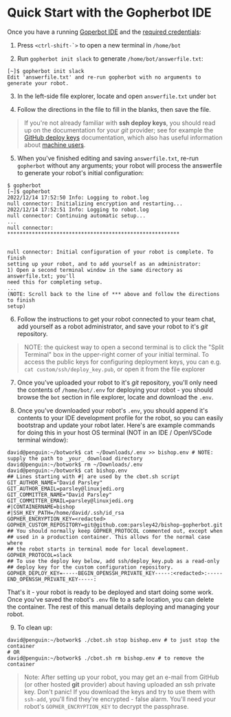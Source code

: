 # Quick Start with the Gopherbot IDE

Once you have a running [Goperbot IDE](/botdev/IDE.html) and the [required credentials](/botsetup/credentials.html):

1. Press ``<ctrl-shift-`>`` to open a new terminal in `/home/bot`

2. Run `gopherbot init slack` to generate `/home/bot/answerfile.txt`:
```
[~]$ gopherbot init slack
Edit 'answerfile.txt' and re-run gopherbot with no arguments to generate your robot.
```

3. In the left-side file explorer, locate and open `answerfile.txt` under `bot`

4. Follow the directions in the file to fill in the blanks, then save the file.

> If you're not already familiar with **ssh deploy keys**, you should read up on the documentation for your *git* provider; see for example the [GitHub deploy keys](https://developer.github.com/v3/guides/managing-deploy-keys/#deploy-keys) documentation, which also has useful information about [machine users](https://developer.github.com/v3/guides/managing-deploy-keys/#machine-users).

5. When you've finished editing and saving `answerfile.txt`, re-run `gopherbot` without any arguments; your robot will process the answerfile to generate your robot's initial configuration:
```
$ gopherbot 
[~]$ gopherbot 
2022/12/14 17:52:50 Info: Logging to robot.log
null connector: Initializing encryption and restarting...
2022/12/14 17:52:51 Info: Logging to robot.log
null connector: Continuing automatic setup...
...
null connector: ********************************************************


null connector: Initial configuration of your robot is complete. To finish
setting up your robot, and to add yourself as an administrator:
1) Open a second terminal window in the same directory as answerfile.txt; you'll
need this for completing setup.
...
(NOTE: Scroll back to the line of *** above and follow the directions to finish
setup)
```

6. Follow the instructions to get your robot connected to your team chat, add yourself as a robot administrator, and save your robot to it's *git* repository.
> NOTE: the quickest way to open a second terminal is to click the "Split Terminal" box in the upper-right corner of your initial terminal. To access the public keys for configuring deployment keys, you can e.g. `cat custom/ssh/deploy_key.pub`, or open it from the file explorer

7. Once you've uploaded your robot to it's *git* repository, you'll only need the contents of `/home/bot/.env` for deploying your robot - you should browse the `bot` section in file explorer, locate and download the `.env`.

8. Once you've downloaded your robot's `.env`, you should append it's contents to your IDE development profile for the robot, so you can easily bootstrap and update your robot later. Here's are example commands for doing this in your host OS terminal (NOT in an IDE / OpenVSCode terminal window):
```shell
david@penguin:~/botwork$ cat ~/Downloads/.env >> bishop.env # NOTE: supply the path to _your_ download directory
david@penguin:~/botwork$ rm ~/Downloads/.env
david@penguin:~/botwork$ cat bishop.env 
## Lines starting with #| are used by the cbot.sh script
GIT_AUTHOR_NAME="David Parsley"
GIT_AUTHOR_EMAIL=parsley@linuxjedi.org
GIT_COMMITTER_NAME="David Parsley"
GIT_COMMITTER_EMAIL=parsley@linuxjedi.org
#|CONTAINERNAME=bishop
#|SSH_KEY_PATH=/home/david/.ssh/id_rsa
GOPHER_ENCRYPTION_KEY=<redacted>
GOPHER_CUSTOM_REPOSITORY=git@github.com:parsley42/bishop-gopherbot.git
## You should normally keep GOPHER_PROTOCOL commented out, except when
## used in a production container. This allows for the normal case where
## the robot starts in terminal mode for local development.
GOPHER_PROTOCOL=slack
## To use the deploy key below, add ssh/deploy_key.pub as a read-only
## deploy key for the custom configuration repository.
GOPHER_DEPLOY_KEY=-----BEGIN_OPENSSH_PRIVATE_KEY-----:<redacted>:-----END_OPENSSH_PRIVATE_KEY-----:
```

That's it - your robot is ready to be deployed and start doing some work. Once you've saved the robot's `.env` file to a safe location, you can delete the container. The rest of this manual details deploying and managing your robot.

9. To clean up:
```shell
david@penguin:~/botwork$ ./cbot.sh stop bishop.env # to just stop the container
# OR
david@penguin:~/botwork$ ./cbot.sh rm bishop.env # to remove the container
```

> Note: After setting up your robot, you may get an e-mail from GitHub (or other hosted **git** provider) about having uploaded an ssh private key. Don't panic! If you download the keys and try to use them with `ssh-add`, you'll find they're encrypted - false alarm. You'll need your robot's `GOPHER_ENCRYPTION_KEY` to decrypt the passphrase.

